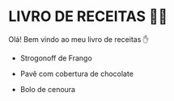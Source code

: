 # LIVRO DE RECEITAS :man_cook:

Olá! Bem vindo ao meu livro de receitas :hand:

- Strogonoff de Frango

- Pavê com cobertura de chocolate

- Bolo de cenoura

  

